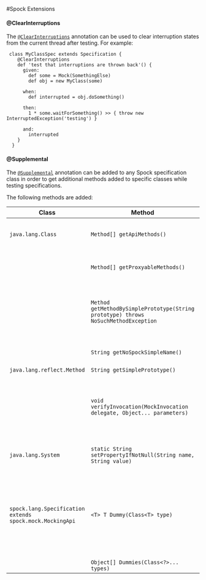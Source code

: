 #Spock Extensions

#### @ClearInterruptions
The [`@ClearInterruptions`](../spock-extensions/src/main/groovy/org/codice/spock/extension/ClearInterruptions.groovy) annotation can be used to clear interruption states from the current thread after testing. For example:
```
 class MyClassSpec extends Specification {
    @ClearInterruptions
    def 'test that interruptions are thrown back'() {
      given:
        def some = Mock(SomethingElse)
        def obj = new MyClass(some)

      when:
        def interrupted = obj.doSomething()

      then:
        1 * some.waitForSomething() >> { throw new InterruptedException('testing') }

      and:
        interrupted
    }
  }
```

#### @Supplemental 
The [`@Supplemental`](../spock-extensions/src/main/groovy/org/codice/spock/extension/Supplemental.groovy) annotation can be added to any Spock specification class in order to get additional methods added to specific classes while testing specifications.

The following methods are added:

| Class                            | Method | Description |
| -------------------------------- | --- | --- |
| `java.lang.Class`                | `Method[] getApiMethods()` | Gets all API methods (inherited or not) for the given class filtering away all non public methods and all methods defined by the Object class (e.g. `Object.equals()`, `Object.toString()`, `Object.clone()` ...). |
|                                  | `Method[] getProxyableMethods()` | Gets all public proxy-able methods (inherited or not) for the class filtering away all final methods and all methods defined by the Object class (e.g. `Object.equals()`, `Object.toString()`, `Object.clone()` ...). |
|                                  | `Method getMethodBySimplePrototype(String prototype) throws NoSuchMethodException` | Returns a `Method` object that reflects the specified public member method of the underlying class or interface that matches the given simple prototype (e.g. `Object.class.getMethodBySimplePrototype('equals(Object)'))`. A simple prototype is the name of the method with the simple name of all parameter types separated by a comma in between parentheses |
|                                  | `String getNoSpockSimpleName()`| Returns the simple name of the underlying class as given in the source code stripping away any references to Spock mocks, stubs, or spies. |
| `java.lang.reflect.Method`       | `String getSimplePrototype()` | Gets a simple prototype string to represent the method. |
|                                  | `void verifyInvocation(MockInvocation delegate, Object... parameters)` | Asserts if the mock invocation matches the specified method. Only the method name and parameter types/values are verified. This method is meant to be invoked from within a closure associated with a stubbed interaction by passing it a reference to the closure's delegate and the expected parameters used when calling the method. Parameters are verified using identity check and not equality. No verification of parameters will occur if no expected parameters are specified. |
| `java.lang.System`               | `static String setPropertyIfNotNull(String name, String value)` | Sets the system property indicated by the specified key only if the specified value is not `null` otherwise remove any mappings to the specified key and returns the previous value or `null` if it did not have one |
| `spock.lang.Specification extends spock.mock.MockingApi` | `<T> T Dummy(Class<T> type)` | Creates a dummy value or stub for the specified type. It return default values for primitive data types and their wrappers, `null` for `Void`, empty string for `String` and `GString`, empty buffer for `StringBuilder` and `StringBuffer`, corresponding empty collections for `Iterable`, `Collection`, `List`, `Set`, `SortedSet`, `NavigatableSet`, `Map`, `SortedMap`, `NavigatableMap`, `Optional.empty()` for `Optional`, 0 for `BigDecimal` and `BigInteger`, empty arrays for arrays, first enum for enumerations. For anything else, it will try to instantiate the type using its default constructor and if that fails, it returns a Spock stub. |
|                                  | `Object[] Dummies(Class<?>... types)` | Creates dummy values or stubs for the specified types. |
